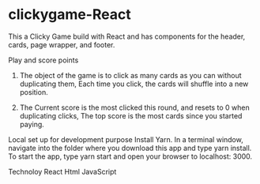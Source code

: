 # clickygame-React

This a Clicky Game build with React and has components for the header, cards, page wrapper, and footer.

Play and score points
  1. The object of the game is to click as many cards as you can without duplicating them, Each time you click, the cards will 
shuffle into a new position.

  2. The Current score is the most clicked this round, and resets to 0 when duplicating clicks, The top score is the most cards since
you started paying.


Local set up for development purpose
  Install Yarn. In a terminal window, navigate into the folder where you download this app and type yarn install.
To start the app, type yarn start and open your browser to localhost: 3000.

Technoloy
  React
  Html
  JavaScript
